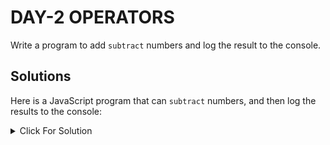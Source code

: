 # DAY-2 OPERATORS

Write a program to add `subtract` numbers and log the result to the console.

## Solutions

Here is a JavaScript program that can `subtract` numbers, and then log the results to the console:

<details>
  <summary>Click For Solution</summary>

```JS
// Function to subtract two numbers
function subtractNumbers(num1, num2) {
  return num1 - num2;
}

// Define two numbers
let number1 = 15;
let number2 = 10;

// Call the functions and store the results
let subtractionResult = subtractNumbers(number1, number2);

// Log the results to the console
console.log("The subtraction result is: " + subtractionResult);
```

### Explanation

You can run this code in any JavaScript environment, such as a web browser's console or a Node.js runtime.

</details>
